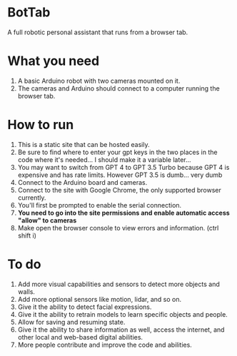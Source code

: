 # BotTab
A full robotic personal assistant that runs from a browser tab.

# What you need
1. A basic Arduino robot with two cameras mounted on it.
2. The cameras and Arduino should connect to a computer running the browser tab.

# How to run
1. This is a static site that can be hosted easily. 
2. Be sure to find where to enter your gpt keys in the two places in the code where it's needed... I should make it a variable later...
3. You may want to switch from GPT 4 to GPT 3.5 Turbo because GPT 4 is expensive and has rate limits. However GPT 3.5 is dumb... very dumb
4. Connect to the Arduino board and cameras.
5. Connect to the site with Google Chrome, the only supported browser currently.
5. You'll first be prompted to enable the serial connection.
6. **You need to go into the site permissions and enable automatic access "allow" to cameras**
7. Make open the browser console to view errors and information. (ctrl shift i)

# To do
1. Add more visual capabilities and sensors to detect more objects and walls.
2. Add more optional sensors like motion, lidar, and so on.
3. Give it the ability to detect facial expressions.
4. Give it the ability to retrain models to learn specific objects and people.
5. Allow for saving and resuming state.
6. Give it the ability to share information as well, access the internet, and other local and web-based digital abilities.
7. More people contribute and improve the code and abilities.
